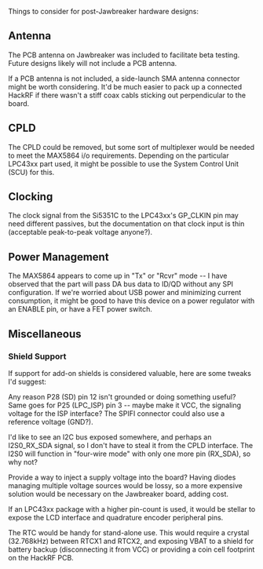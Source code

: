Things to consider for post-Jawbreaker hardware designs:

## Antenna

The PCB antenna on Jawbreaker was included to facilitate beta testing. Future designs likely will not include a PCB antenna.

If a PCB antenna is not included, a side-launch SMA antenna connector might be worth considering. It'd be much easier to pack up a connected HackRF if there wasn't a stiff coax cabls sticking out perpendicular to the board.

## CPLD

The CPLD could be removed, but some sort of multiplexer would be needed to meet the MAX5864 i/o requirements.  Depending on the particular LPC43xx part used, it might be possible to use the System Control Unit (SCU) for this.

## Clocking

The clock signal from the Si5351C to the LPC43xx's GP_CLKIN pin may need different passives, but the documentation on that clock input is thin (acceptable peak-to-peak voltage anyone?).

## Power Management

The MAX5864 appears to come up in "Tx" or "Rcvr" mode -- I have observed that the part will pass DA bus data to ID/QD without any SPI configuration. If we're worried about USB power and minimizing current consumption, it might be good to have this device on a power regulator with an ENABLE pin, or have a FET power switch.

## Miscellaneous

### Shield Support

If support for add-on shields is considered valuable, here are some tweaks I'd suggest:

Any reason P28 (SD) pin 12 isn't grounded or doing something useful? Same goes for P25 (LPC_ISP) pin 3 -- maybe make it VCC, the signaling voltage for the ISP interface? The SPIFI connector could also use a reference voltage (GND?).

I'd like to see an I2C bus exposed somewhere, and perhaps an I2S0_RX_SDA signal, so I don't have to steal it from the CPLD interface. The I2S0 will function in "four-wire mode" with only one more pin (RX_SDA), so why not?

Provide a way to inject a supply voltage into the board? Having diodes managing multiple voltage sources would be lossy, so a more expensive solution would be necessary on the Jawbreaker board, adding cost.

If an LPC43xx package with a higher pin-count is used, it would be stellar to expose the LCD interface and quadrature encoder peripheral pins.

The RTC would be handy for stand-alone use. This would require a crystal (32.768kHz) between RTCX1 and RTCX2, and exposing VBAT to a shield for battery backup (disconnecting it from VCC) or providing a coin cell footprint on the HackRF PCB.